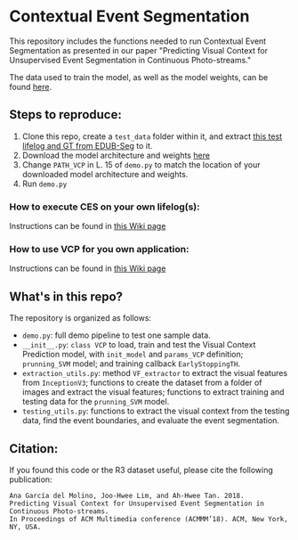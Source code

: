 # Contextual Event Segmentation

This repository includes the functions needed to run Contextual Event Segmentation as presented in our paper "Predicting Visual Context for Unsupervised Event Segmentation in Continuous Photo-streams."

The data used to train the model, as well as the model weights, can be found [here](https://data.mendeley.com/datasets/ktps5my69g/draft?a=8e91b5ba-f316-4818-a625-e0ab08d4c5ea).

## Steps to reproduce:
1. Clone this repo, create a `test_data` folder within it, and extract [this test lifelog and GT from EDUB-Seg](https://drive.google.com/open?id=1vBDdLR1IUXOSMB2p1gUlxpB5bJVW0fvE) to it.
2. Download the model architecture and weights [here](https://data.mendeley.com/datasets/ktps5my69g/draft?a=8e91b5ba-f316-4818-a625-e0ab08d4c5ea)
3. Change `PATH_VCP` in L. 15 of `demo.py` to match the location of your downloaded model architecture and weights.
4. Run `demo.py`

### How to execute CES on your own lifelog(s):
Instructions can be found in [this Wiki page](https://github.com/GarciaDelMolino/CES/wiki/How-to-execute-CES-on-your-own-lifelog(s))

### How to use VCP for you own application:
Instructions can be found in [this Wiki page](https://github.com/GarciaDelMolino/CES/wiki/How-to-use-VCP-for-you-own-application)


## What's in this repo?

The repository is organized as follows:

- `demo.py`: full demo pipeline to test one sample data.
- `__init__.py`: `class VCP` to load, train and test the Visual Context Prediction model, with `init_model` and `params_VCP` definition; `prunning_SVM` model; and training callback `EarlyStoppingTH`.
- `extraction_utils.py`: method `VF_extractor` to extract the visual features from `InceptionV3`; functions to create the dataset from a folder of images and extract the visual features;  functions to extract training and testing data for the `prunning_SVM` model.
- `testing_utils.py`: functions to extract the visual context from the testing data, find the event boundaries, and evaluate the event segmentation.


## Citation:
If you found this code or the R3 dataset useful, please cite the following publication:

    Ana García del Molino, Joo-Hwee Lim, and Ah-Hwee Tan. 2018.
    Predicting Visual Context for Unsupervised Event Segmentation in Continuous Photo-streams.
    In Proceedings of ACM Multimedia conference (ACMMM’18). ACM, New York, NY, USA.
